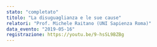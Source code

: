 ```yaml
---
stato: "completato"
titolo: "La disuguaglianza e le sue cause"
relatori: "Prof. Michele Raitano (UNI Sapienza Roma)"
data_evento: "2019-05-16"
registrazione: https://youtu.be/9-hsSL9BZBg
---
```


  


